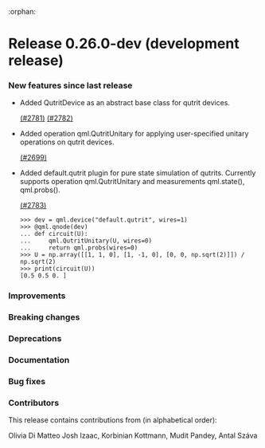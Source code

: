 :orphan:

# Release 0.26.0-dev (development release)

<h3>New features since last release</h3>

* Added QutritDevice as an abstract base class for qutrit devices.

  [(#2781)](https://github.com/PennyLaneAI/pennylane/pull/2781)
  [(#2782)](https://github.com/PennyLaneAI/pennylane/pull/2782)

* Added operation qml.QutritUnitary for applying user-specified unitary operations on qutrit devices.

  [(#2699)](https://github.com/PennyLaneAI/pennylane/pull/2699)

* Added default.qutrit plugin for pure state simulation of qutrits. Currently supports operation qml.QutritUnitary and 
  measurements qml.state(), qml.probs().
  
  [(#2783)](https://github.com/PennyLaneAI/pennylane/pull/2783)
  
  ```pycon
  >>> dev = qml.device("default.qutrit", wires=1)
  >>> @qml.qnode(dev)
  ... def circuit(U):
  ...     qml.QutritUnitary(U, wires=0)
  ...     return qml.probs(wires=0)
  >>> U = np.array([[1, 1, 0], [1, -1, 0], [0, 0, np.sqrt(2)]]) / np.sqrt(2)
  >>> print(circuit(U))
  [0.5 0.5 0. ]
  ```

<h3>Improvements</h3>

<h3>Breaking changes</h3>

<h3>Deprecations</h3>

<h3>Documentation</h3>

<h3>Bug fixes</h3>

<h3>Contributors</h3>

This release contains contributions from (in alphabetical order):

Olivia Di Matteo
Josh Izaac,
Korbinian Kottmann,
Mudit Pandey,
Antal Száva
